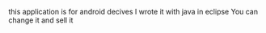 this application is for android decives I wrote it with java in eclipse 
You can change it and sell it 

